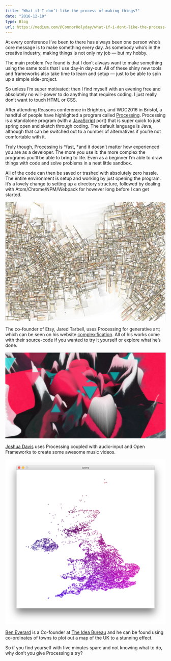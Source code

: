 ```yaml
---
title: "What if I don’t like the process of making things?"
date: "2016-12-10"
type: Blog
url: https://medium.com/@ConnorHolyday/what-if-i-dont-like-the-process-of-making-things-e4182aeecb1a
---
```


At every conference I’ve been to there has always been one person who’s core message is to make something every day. As somebody who’s in the creative industry, making things is not only my job — but my hobby.

The main problem I’ve found is that I don’t always want to make something using the same tools that I use day-in day-out. All of these shiny new tools and frameworks also take time to learn and setup — just to be able to spin up a simple side-project.

So unless I’m super motivated; then I find myself with an evening free and absolutely no will-power to do anything that requires coding. I just really don’t want to touch HTML or CSS.

After attending Reasons conference in Brighton, and WDC2016 in Bristol, a handful of people have highlighted a program called [Processing](http://processing.org/). Processing is a standalone program (with a [JavaScript](https://p5js.org/) port) that is super quick to just spring open and sketch through coding. The default language is Java, although that can be switched out to a number of alternatives if you’re not comfortable with it.

Truly though, Processing is *fast, *and it doesn’t matter how experienced you are as a developer. The more you use it: the more complex the programs you’ll be able to bring to life. Even as a beginner I’m able to draw things with code and solve problems in a neat little sandbox.

All of the code can then be saved or trashed with absolutely zero hassle. The entire environment is setup and working by just opening the program. It’s a lovely change to setting up a directory structure, followed by dealing with Atom/Chrome/NPM/Webpack for however long before I can get started.

![](./making-1.png)

The co-founder of Etsy, Jared Tarbell, uses Processing for generative art; which can be seen on his website [complexification](http://www.complexification.net/gallery/). All of his works come with their source-code if you wanted to try it yourself or explore what he’s done.

![](./making-2.png)

[Joshua Davis](https://vimeo.com/joshuadavis) uses Processing coupled with audio-input and Open Frameworks to create some awesome music videos.

![](./making-3.png)

[Ben Everard](https://github.com/beneverard/UK-Towns-Visualisation) is a Co-founder at [The Idea Bureau](http://theideabureau.co/) and he can be found using co-ordinates of towns to plot out a map of the UK to a stunning effect.

So if you find yourself with five minutes spare and not knowing what to do, why don’t you give Processing a try?
